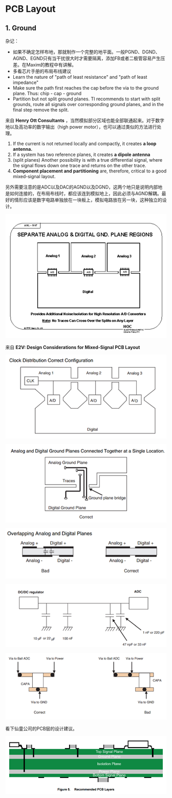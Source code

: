 # PCB Layout

## 1. Ground

杂记：

 - 如果不确定怎样布地，那就制作一个完整的地平面。一般PGND、DGND、AGND、EGND只有当干扰很大时才需要隔离，添加FB或者二极管容易产生压差。在Maxim的教程中有讲解。
 - 多看芯片手册的布局布线建议
 - Learn the nature of "path of least resistance" and "path of least impedance"
 - Make sure the path first reaches the cap before the via to the ground plane. Thus: chip - cap - ground
 - Partition but not split ground planes. TI recommends to start with split grounds, route all signals over corresponding ground planes, and in the final step remove the split.

来自 **Henry Ott Consultants** ，当然模拟部分区域也能全部联通起来。对于数字地以及高功率的数字输出（high power motor），也可以通过类似的方法进行处理。

 1. If the current is not returned locally and compactly, it creates **a loop antenna.**
 2. If a system has two reference planes, it creates **a dipole antenna**
 3. (split planes) Another possibility is with a true differential signal, where the signal flows down one trace and returns on the other trace.
 4. **Component placement and partitioning** are, therefore, critical to a good mixed-signal layout.

另外需要注意的是ADC以及DAC的AGND以及DGND，这两个地只是说明内部地是如何连接的，在布局布线时，都应该连到模拟地上，因此必须与AGND解耦。最好的情形应该是数字电路单独放在一块板上，模拟电路放在另一块，这种独立的设计。

![Grounding of Mixed Signal PCBs](./figs/a-d.gif)

来自 **E2V: Design Considerations for Mixed-Signal PCB Layout**

![clocks in analog and digital](./figs/clock-a-d.png)

![tracks in analog and digital](./figs/correct-a-d.png)

![Avoiding overlap analog and digital](./figs/overlap-a-d.png)

![Decouple in analog and digital](./figs/decouple-a-d.png)

![Vias in analog and digital](./figs/vias-a-d.png)

看下仙童公司的PCB层的设计建议。

![PCB Layers](./figs/recommend-a-d.png)
